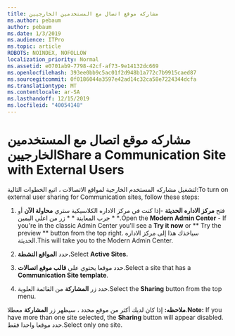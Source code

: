 ```yaml
---
title: مشاركه موقع اتصال مع المستخدمين الخارجيين
ms.author: pebaum
author: pebaum
ms.date: 1/3/2019
ms.audience: ITPro
ms.topic: article
ROBOTS: NOINDEX, NOFOLLOW
localization_priority: Normal
ms.assetid: e0701ab9-7798-42cf-af73-9e14132dc669
ms.openlocfilehash: 393ee0bb9c5ac01f2d948b1a772c7b9915caed87
ms.sourcegitcommit: 0f0186044a3597e42ad14c32ca58e7224344dcfa
ms.translationtype: MT
ms.contentlocale: ar-SA
ms.lasthandoff: 12/15/2019
ms.locfileid: "40054148"
---
```

# <a name="share-a-communication-site-with-external-users"></a><span data-ttu-id="ef8c4-102">مشاركه موقع اتصال مع المستخدمين الخارجيين</span><span class="sxs-lookup"><span data-stu-id="ef8c4-102">Share a Communication Site with External Users</span></span>

<span data-ttu-id="ef8c4-103">لتشغيل مشاركه المستخدم الخارجية لمواقع الاتصالات ، اتبع الخطوات التالية:</span><span class="sxs-lookup"><span data-stu-id="ef8c4-103">To turn on external user sharing for Communication sites, follow these steps:</span></span> 
  
1. <span data-ttu-id="ef8c4-104">فتح **مركز الاداره الحديثة** -إذا كنت في مركز الاداره الكلاسيكية ستري **محاولة الآن** أو \* \* جرب المعاينة \* \* زر من اعلي اليمين.</span><span class="sxs-lookup"><span data-stu-id="ef8c4-104">Open the **Modern Admin Center** - If you're in the classic Admin Center you'll see a **Try it now** or \*\* Try the preview \*\* button from the top right.</span></span> <span data-ttu-id="ef8c4-105">سياخذك هذا إلى مركز الاداره الحديثة.</span><span class="sxs-lookup"><span data-stu-id="ef8c4-105">This will take you to the Modern Admin Center.</span></span> 
  
2. <span data-ttu-id="ef8c4-106">حدد **المواقع النشطة.**</span><span class="sxs-lookup"><span data-stu-id="ef8c4-106">Select **Active Sites.**</span></span>
  
3. <span data-ttu-id="ef8c4-107">حدد موقعا يحتوي علي **قالب موقع اتصالات**.</span><span class="sxs-lookup"><span data-stu-id="ef8c4-107">Select a site that has a **Communication Site template**.</span></span> 
  
4. <span data-ttu-id="ef8c4-108">حدد زر **المشاركة** من القائمة العلوية.</span><span class="sxs-lookup"><span data-stu-id="ef8c4-108">Select the **Sharing** button from the top menu.</span></span> 
  
 <span data-ttu-id="ef8c4-109">**ملاحظه:** إذا كان لديك أكثر من موقع محدد ، سيظهر زر **المشاركة** معطلا.</span><span class="sxs-lookup"><span data-stu-id="ef8c4-109">**Note:** If you have more than one site selected, the **Sharing** button will appear disabled.</span></span> <span data-ttu-id="ef8c4-110">حدد موقعا واحدا فقط.</span><span class="sxs-lookup"><span data-stu-id="ef8c4-110">Select only one site.</span></span> 
  

